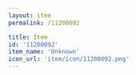 ```yaml
---
layout: item
permalink: /11200092

title: Item
id: '11200092'
item_name: 'Unknown'
icon_url: 'item/icon/11200092.png'
---
```

